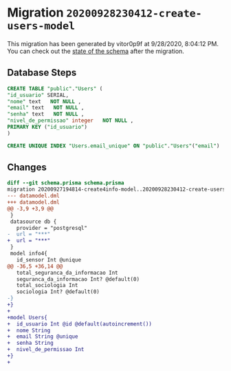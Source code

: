 # Migration `20200928230412-create-users-model`

This migration has been generated by vitor0p9f at 9/28/2020, 8:04:12 PM.
You can check out the [state of the schema](./schema.prisma) after the migration.

## Database Steps

```sql
CREATE TABLE "public"."Users" (
"id_usuario" SERIAL,
"nome" text   NOT NULL ,
"email" text   NOT NULL ,
"senha" text   NOT NULL ,
"nivel_de_permissao" integer   NOT NULL ,
PRIMARY KEY ("id_usuario")
)

CREATE UNIQUE INDEX "Users.email_unique" ON "public"."Users"("email")
```

## Changes

```diff
diff --git schema.prisma schema.prisma
migration 20200927194814-create4info-model..20200928230412-create-users-model
--- datamodel.dml
+++ datamodel.dml
@@ -3,9 +3,9 @@
 }
 datasource db {
   provider = "postgresql"
-  url = "***"
+  url = "***"
 }
 model info4{
   id_sensor Int @unique
@@ -36,5 +36,14 @@
   total_seguranca_da_informacao Int
   seguranca_da_informacao Int? @default(0)
   total_sociologia Int
   sociologia Int? @default(0)
-}
+}
+
+model Users{
+  id_usuario Int @id @default(autoincrement())
+  nome String
+  email String @unique
+  senha String
+  nivel_de_permissao Int
+}
+
```


